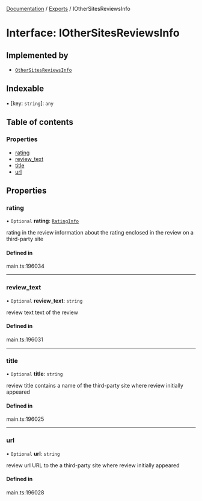 [Documentation](../README.md) / [Exports](../modules.md) / IOtherSitesReviewsInfo

# Interface: IOtherSitesReviewsInfo

## Implemented by

- [`OtherSitesReviewsInfo`](../classes/OtherSitesReviewsInfo.md)

## Indexable

▪ [key: `string`]: `any`

## Table of contents

### Properties

- [rating](IOtherSitesReviewsInfo.md#rating)
- [review\_text](IOtherSitesReviewsInfo.md#review_text)
- [title](IOtherSitesReviewsInfo.md#title)
- [url](IOtherSitesReviewsInfo.md#url)

## Properties

### rating

• `Optional` **rating**: [`RatingInfo`](../classes/RatingInfo.md)

rating in the review
information about the rating enclosed in the review on a third-party site

#### Defined in

main.ts:196034

___

### review\_text

• `Optional` **review\_text**: `string`

review text
text of the review

#### Defined in

main.ts:196031

___

### title

• `Optional` **title**: `string`

review title
contains a name of the third-party site where review initially appeared

#### Defined in

main.ts:196025

___

### url

• `Optional` **url**: `string`

review url
URL to the a third-party site where review initially appeared

#### Defined in

main.ts:196028
